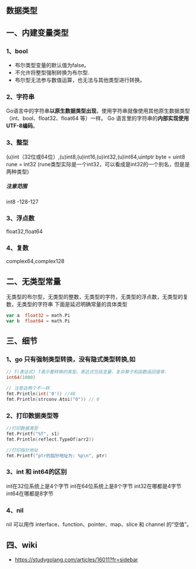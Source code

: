 ## 数据类型
## 一、内建变量类型
### 1、bool
- 布尔类型变量的默认值为false。
- 不允许将整型强制转换为布尔型.
- 布尔型无法参与数值运算，也无法与其他类型进行转换。

### 2、字符串
Go语言中的字符串**以原生数据类型出现**，使用字符串就像使用其他原生数据类型（int、bool、float32、float64 等）一样。 Go 语言里的字符串的**内部实现使用UTF-8编码**。

### 3、整型 
(u)int（32位或64位）,(u)int8,(u)int16,(u)int32,(u)int64,uintptr
byte = uint8
rune = int32 (rune类型实际是一个int32，可以看成是int32的一个别名，但是是两种类型)

##### 注意范围
int8 -128-127

### 3、浮点数
float32,float64

### 4、复数
complex64,complex128

## 二、无类型常量
无类型的布尔型，无类型的整数，无类型的字符，无类型的浮点数，无类型的复数，无类型的字符串
下面是延迟明确常量的具体类型
```go
var a  float32 = math.Pi 
var b  float64 = math.Pi
```

## 三、细节
### 1、go 只有强制类型转换，没有隐式类型转换,如
```go
// T(表达式) T表示要转换的类型。表达式包括变量、复杂算子和函数返回值等.
int64(1000)

// 注意这两个不一样
fmt.Println(int('0')) //48
fmt.Println(strconv.Atoi("0")) // 0
```

### 2、打印数据类型等
```go
//打印数据类型
fmt.Printf("%T", s1) 
fmt.Println(reflect.TypeOf(arr2))

//打印指针地址
fmt.Printf("ptr的指针地址为: %p\n", ptr)  
```

### 3、int 和 int64的区别 
int在32位系统上是4个字节
int在64位系统上是8个字节
int32在哪都是4字节
int64在哪都是8字节

### 4、nil
nil 可以用作 interface、function、pointer、map、slice 和 channel 的“空值”。

## 四、wiki
* https://studygolang.com/articles/16011?fr=sidebar